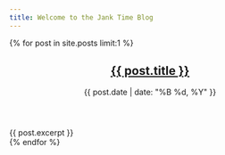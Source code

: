 ```yaml
---
title: Welcome to the Jank Time Blog
---
```


{% for post in site.posts limit:1 %}
  <article>
    <header>
      <h2><a href="{{ site.baseurl }}{{ post.url }}">{{ post.title }}</a></h2>
      <time datetime="{{ post.date | date_to_xmlschema }}">
        {{ post.date | date: "%B %d, %Y" }}
      </time>
    </header>
    <div class="post-excerpt">
      {{ post.excerpt }}
    </div>
  </article>
{% endfor %}

